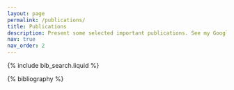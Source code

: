 ```yaml
---
layout: page
permalink: /publications/
title: Publications
description: Present some selected important publications. See my Google Scholar for more details.
nav: true
nav_order: 2
---
```


<!-- _pages/publications.md -->

<!-- Bibsearch Feature -->

{% include bib_search.liquid %}

<div class="publications">

{% bibliography %}

</div>
